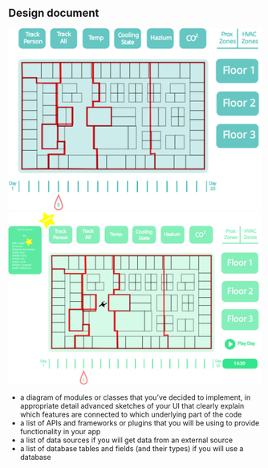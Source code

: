 ## Design document

![main](doc/design.svg)
![main](doc/design_on_click.jpg)


* a diagram of modules or classes that you’ve decided to implement, in appropriate detail
advanced sketches of your UI that clearly explain which features are connected to which underlying part of the code
* a list of APIs and frameworks or plugins that you will be using to provide functionality in your app
* a list of data sources if you will get data from an external source
* a list of database tables and fields (and their types) if you will use a database